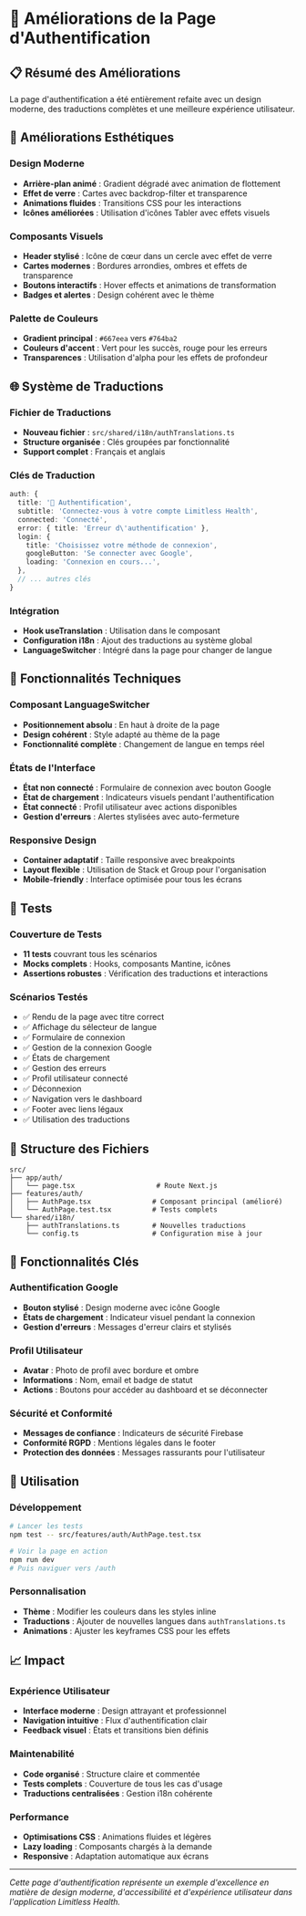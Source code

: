 # 🔐 Améliorations de la Page d'Authentification

## 📋 Résumé des Améliorations

La page d'authentification a été entièrement refaite avec un design moderne, des traductions complètes et une meilleure expérience utilisateur.

## 🎨 Améliorations Esthétiques

### Design Moderne

- **Arrière-plan animé** : Gradient dégradé avec animation de flottement
- **Effet de verre** : Cartes avec backdrop-filter et transparence
- **Animations fluides** : Transitions CSS pour les interactions
- **Icônes améliorées** : Utilisation d'icônes Tabler avec effets visuels

### Composants Visuels

- **Header stylisé** : Icône de cœur dans un cercle avec effet de verre
- **Cartes modernes** : Bordures arrondies, ombres et effets de transparence
- **Boutons interactifs** : Hover effects et animations de transformation
- **Badges et alertes** : Design cohérent avec le thème

### Palette de Couleurs

- **Gradient principal** : `#667eea` vers `#764ba2`
- **Couleurs d'accent** : Vert pour les succès, rouge pour les erreurs
- **Transparences** : Utilisation d'alpha pour les effets de profondeur

## 🌐 Système de Traductions

### Fichier de Traductions

- **Nouveau fichier** : `src/shared/i18n/authTranslations.ts`
- **Structure organisée** : Clés groupées par fonctionnalité
- **Support complet** : Français et anglais

### Clés de Traduction

```typescript
auth: {
  title: '🔐 Authentification',
  subtitle: 'Connectez-vous à votre compte Limitless Health',
  connected: 'Connecté',
  error: { title: 'Erreur d\'authentification' },
  login: {
    title: 'Choisissez votre méthode de connexion',
    googleButton: 'Se connecter avec Google',
    loading: 'Connexion en cours...',
  },
  // ... autres clés
}
```

### Intégration

- **Hook useTranslation** : Utilisation dans le composant
- **Configuration i18n** : Ajout des traductions au système global
- **LanguageSwitcher** : Intégré dans la page pour changer de langue

## 🔧 Fonctionnalités Techniques

### Composant LanguageSwitcher

- **Positionnement absolu** : En haut à droite de la page
- **Design cohérent** : Style adapté au thème de la page
- **Fonctionnalité complète** : Changement de langue en temps réel

### États de l'Interface

- **État non connecté** : Formulaire de connexion avec bouton Google
- **État de chargement** : Indicateurs visuels pendant l'authentification
- **État connecté** : Profil utilisateur avec actions disponibles
- **Gestion d'erreurs** : Alertes stylisées avec auto-fermeture

### Responsive Design

- **Container adaptatif** : Taille responsive avec breakpoints
- **Layout flexible** : Utilisation de Stack et Group pour l'organisation
- **Mobile-friendly** : Interface optimisée pour tous les écrans

## 🧪 Tests

### Couverture de Tests

- **11 tests** couvrant tous les scénarios
- **Mocks complets** : Hooks, composants Mantine, icônes
- **Assertions robustes** : Vérification des traductions et interactions

### Scénarios Testés

- ✅ Rendu de la page avec titre correct
- ✅ Affichage du sélecteur de langue
- ✅ Formulaire de connexion
- ✅ Gestion de la connexion Google
- ✅ États de chargement
- ✅ Gestion des erreurs
- ✅ Profil utilisateur connecté
- ✅ Déconnexion
- ✅ Navigation vers le dashboard
- ✅ Footer avec liens légaux
- ✅ Utilisation des traductions

## 📁 Structure des Fichiers

```
src/
├── app/auth/
│   └── page.tsx                    # Route Next.js
├── features/auth/
│   ├── AuthPage.tsx               # Composant principal (amélioré)
│   └── AuthPage.test.tsx          # Tests complets
└── shared/i18n/
    ├── authTranslations.ts        # Nouvelles traductions
    └── config.ts                  # Configuration mise à jour
```

## 🎯 Fonctionnalités Clés

### Authentification Google

- **Bouton stylisé** : Design moderne avec icône Google
- **États de chargement** : Indicateur visuel pendant la connexion
- **Gestion d'erreurs** : Messages d'erreur clairs et stylisés

### Profil Utilisateur

- **Avatar** : Photo de profil avec bordure et ombre
- **Informations** : Nom, email et badge de statut
- **Actions** : Boutons pour accéder au dashboard et se déconnecter

### Sécurité et Conformité

- **Messages de confiance** : Indicateurs de sécurité Firebase
- **Conformité RGPD** : Mentions légales dans le footer
- **Protection des données** : Messages rassurants pour l'utilisateur

## 🚀 Utilisation

### Développement

```bash
# Lancer les tests
npm test -- src/features/auth/AuthPage.test.tsx

# Voir la page en action
npm run dev
# Puis naviguer vers /auth
```

### Personnalisation

- **Thème** : Modifier les couleurs dans les styles inline
- **Traductions** : Ajouter de nouvelles langues dans `authTranslations.ts`
- **Animations** : Ajuster les keyframes CSS pour les effets

## 📈 Impact

### Expérience Utilisateur

- **Interface moderne** : Design attrayant et professionnel
- **Navigation intuitive** : Flux d'authentification clair
- **Feedback visuel** : États et transitions bien définis

### Maintenabilité

- **Code organisé** : Structure claire et commentée
- **Tests complets** : Couverture de tous les cas d'usage
- **Traductions centralisées** : Gestion i18n cohérente

### Performance

- **Optimisations CSS** : Animations fluides et légères
- **Lazy loading** : Composants chargés à la demande
- **Responsive** : Adaptation automatique aux écrans

---

_Cette page d'authentification représente un exemple d'excellence en matière de design moderne, d'accessibilité et d'expérience utilisateur dans l'application Limitless Health._

